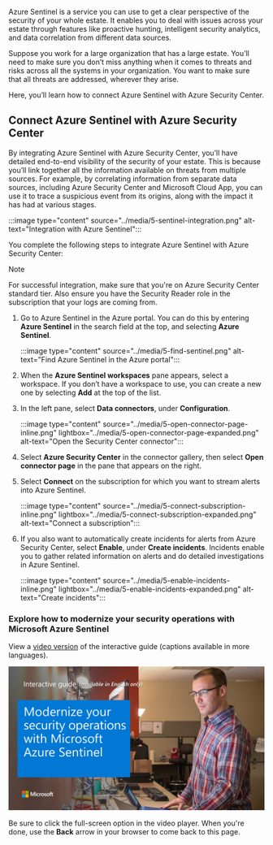 Azure Sentinel is a service you can use to get a clear perspective of the security of your whole estate. It enables you to deal with issues across your estate through features like proactive hunting, intelligent security analytics, and data correlation from different data sources.

Suppose you work for a large organization that has a large estate. You’ll need to make sure you don’t miss anything when it comes to threats and risks across all the systems in your organization. You want to make sure that all threats are addressed, wherever they arise.

Here, you’ll learn how to connect Azure Sentinel with Azure Security Center.

## Connect Azure Sentinel with Azure Security Center

By integrating Azure Sentinel with Azure Security Center, you’ll have detailed end-to-end visibility of the security of your estate. This is because you’ll link together all the information available on threats from multiple sources. For example, by correlating information from separate data sources, including Azure Security Center and Microsoft Cloud App, you can use it to trace a suspicious event from its origins, along with the impact it has had at various stages.

:::image type="content" source="../media/5-sentinel-integration.png" alt-text="Integration with Azure Sentinel":::

You complete the following steps to integrate Azure Sentinel with Azure Security Center:

> [!NOTE]
> For successful integration, make sure that you're on Azure Security Center standard tier. Also ensure you have the Security Reader role in the subscription that your logs are coming from.

1. Go to Azure Sentinel in the Azure portal. You can do this by entering **Azure Sentinel** in the search field at the top, and selecting **Azure Sentinel**.

    :::image type="content" source="../media/5-find-sentinel.png" alt-text="Find Azure Sentinel in the Azure portal":::

1. When the **Azure Sentinel workspaces** pane appears, select a workspace. If you don’t have a workspace to use, you can create a new one by selecting **Add** at the top of the list.
1. In the left pane, select **Data connectors**, under **Configuration**.

    :::image type="content" source="../media/5-open-connector-page-inline.png" lightbox="../media/5-open-connector-page-expanded.png" alt-text="Open the Security Center connector":::

1. Select **Azure Security Center** in the connector gallery, then select **Open connector page** in the pane that appears on the right.

1. Select **Connect** on the subscription for which you want to stream alerts into Azure Sentinel.

    :::image type="content" source="../media/5-connect-subscription-inline.png" lightbox="../media/5-connect-subscription-expanded.png" alt-text="Connect a subscription":::

1. If you also want to automatically create incidents for alerts from Azure Security Center, select **Enable**, under **Create incidents**. Incidents enable you to gather related information on alerts and do detailed investigations in Azure Sentinel.

    :::image type="content" source="../media/5-enable-incidents-inline.png" lightbox="../media/5-enable-incidents-expanded.png" alt-text="Create incidents":::


### Explore how to modernize your security operations with Microsoft Azure Sentinel

View a [video version](https://www.microsoft.com/videoplayer/embed/RE4GnLf) of the interactive guide (captions available in more languages).

<a href="https://mslearn.cloudguides.com/en-us/guides/Modernize%20your%20security%20options%20with%20Microsoft%20Azure%20Sentinel">![Microsoft Azure Sentinel](../media/modernize-your-security-options.png)</a>  

Be sure to click the full-screen option in the video player. When you're done, use the **Back** arrow in your browser to come back to this page. 
